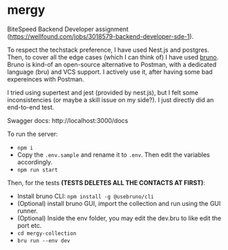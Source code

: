 # mergy

BiteSpeed Backend Developer assignment (https://wellfound.com/jobs/3018579-backend-developer-sde-1).

To respect the techstack preference, I have used Nest.js and postgres. Then, to cover all the edge cases (which I can think of) I have used [bruno](https://www.usebruno.com/). Bruno is kind-of an open-source alternative to Postman, with a dedicated language (bru) and VCS support. I actively use it, after having some bad expereinces with Postman.

I tried using supertest and jest (provided by nest.js), but I felt some inconsistencies (or maybe a skill issue on my side?). I just directly did an end-to-end test.

Swagger docs: http://localhost:3000/docs

To run the server:
- `npm i`
- Copy the `.env.sample` and rename it to `.env`. Then edit the variables accordingly.
- `npm run start`

Then, for the tests **(TESTS DELETES ALL THE CONTACTS AT FIRST)**:
- Install bruno CLI: `npm install -g @usebruno/cli`
- (Optional) install bruno GUI, import the collection and run using the GUI runner.
- (Optional) Inside the env folder, you may edit the dev.bru to like edit the port etc.
- `cd mergy-collection`
- `bru run --env dev`